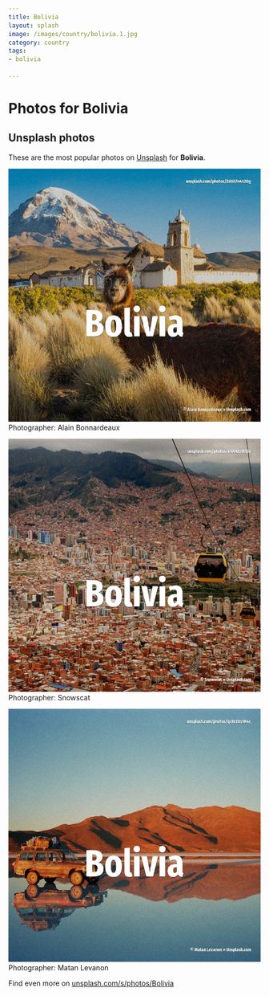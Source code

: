 ```yaml
---
title: Bolivia
layout: splash
image: /images/country/bolivia.1.jpg
category: country
tags:
- bolivia

---
```

# Photos for Bolivia
 
## Unsplash photos
These are the most popular photos on [Unsplash](https://unsplash.com) for **Bolivia**.
 
![Bolivia](/images/country/bolivia.1.jpg)
Photographer:  Alain Bonnardeaux
 
![Bolivia](/images/country/bolivia.2.jpg)
Photographer:  Snowscat
 
![Bolivia](/images/country/bolivia.3.jpg)
Photographer:  Matan Levanon
 
Find even more on [unsplash.com/s/photos/Bolivia](https://unsplash.com/s/photos/Bolivia)
 

